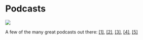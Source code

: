 # Podcasts

![](https://miro.medium.com/max/2800/1*xH5sp-kb_1h0wdEG8gPe3g.png)

A few of the many great podcasts out there: [\[1\]](https://www.heavybit.com/library/podcasts/jamstack-radio/), [\[2\]](https://spec.fm/podcasts/developer-tea), [\[3\]](http://shoptalkshow.com/), [\[4\]](https://blog.codepen.io/radio/), [\[5\]](https://responsivewebdesign.com/podcast/)

